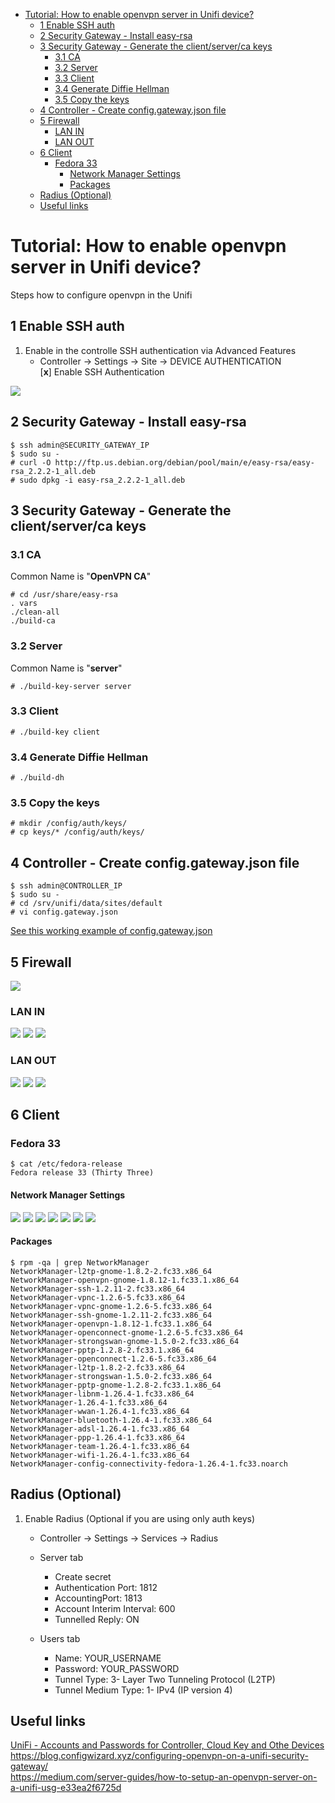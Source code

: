 - [Tutorial: How to enable openvpn server in Unifi device?](#tutorial--how-to-enable-openvpn-server-in-unifi-device-)
  * [1 Enable SSH auth](#1-enable-ssh-auth)
  * [2 Security Gateway - Install easy-rsa](#2-security-gateway---install-easy-rsa)
  * [3 Security Gateway - Generate the client/server/ca keys](#3-security-gateway---generate-the-client-server-ca-keys)
    + [3.1 CA](#31-ca)
    + [3.2 Server](#32-server)
    + [3.3 Client](#33-client)
    + [3.4 Generate Diffie Hellman](#34-generate-diffie-hellman)
    + [3.5 Copy the keys](#35-copy-the-keys)
  * [4 Controller - Create config.gateway.json file](#4-controller---create-configgatewayjson-file)
  * [5 Firewall](#5-firewall)
    + [LAN IN](#lan-in)
    + [LAN OUT](#lan-out)
  * [6 Client](#6-client)
    + [Fedora 33](#fedora-33)
      - [Network Manager Settings](#network-manager-settings)
      - [Packages](#packages)
  * [Radius (Optional)](#radius--optional-)
  * [Useful links](#useful-links)

# Tutorial: How to enable openvpn server in Unifi device?
Steps how to configure openvpn in the Unifi

## 1 Enable SSH auth
1) Enable in the controlle SSH authentication via Advanced Features
    - Controller -> Settings -> Site -> DEVICE AUTHENTICATION  
      [**x**] Enable SSH Authentication

![](/png/controller/controller-enable-ssh-auth.png)

## 2 Security Gateway - Install easy-rsa
```
$ ssh admin@SECURITY_GATEWAY_IP
$ sudo su -
# curl -O http://ftp.us.debian.org/debian/pool/main/e/easy-rsa/easy-rsa_2.2.2-1_all.deb
# sudo dpkg -i easy-rsa_2.2.2-1_all.deb
```

## 3 Security Gateway - Generate the client/server/ca keys
### 3.1 CA
Common Name is "**OpenVPN CA**"
```
# cd /usr/share/easy-rsa
. vars
./clean-all
./build-ca
```

### 3.2 Server
Common Name is "**server**"
```
# ./build-key-server server
```

### 3.3 Client
```
# ./build-key client
```
### 3.4 Generate Diffie Hellman
```
# ./build-dh
```

### 3.5 Copy the keys
```
# mkdir /config/auth/keys/
# cp keys/* /config/auth/keys/
```

## 4 Controller - Create config.gateway.json file
```
$ ssh admin@CONTROLLER_IP
$ sudo su -
# cd /srv/unifi/data/sites/default  
# vi config.gateway.json
```
[See this working example of config.gateway.json](https://github.com/dougsland/unifi-openvpn/blob/main/CONTROLLER/srv/unifi/data/sites/default/config.gateway.json)

## 5 Firewall
![](png/controller/firewall/unifi-firewall.png)

### LAN IN
![](png/controller/firewall/LAN_IN/unifi-firewall01.png)
![](png/controller/firewall/LAN_IN/unifi-firewall02.png)
![](png/controller/firewall/LAN_IN/unifi-firewall03.png)

### LAN OUT
![](png/controller/firewall/LAN_OUT/unifi-lanout00.png)
![](png/controller/firewall/LAN_OUT/unifi-lanout01.png)
![](png/controller/firewall/LAN_OUT/unifi-lanout02.png)

## 6 Client
### Fedora 33

```
$ cat /etc/fedora-release 
Fedora release 33 (Thirty Three)
```
#### Network Manager Settings

![](/png/NetworkManager/unifi_add_vpn_00.png)
![](/png/NetworkManager/unifi_add_vpn_01.png)
![](/png/NetworkManager/unifi_add_vpn_02.png)
![](/png/NetworkManager/unifi_add_vpn_03.png)
![](/png/NetworkManager/unifi_add_vpn_04.png)
![](/png/NetworkManager/unifi_add_vpn_05.png)
![](/png/NetworkManager/unifi_add_vpn_06.png)

#### Packages
```
$ rpm -qa | grep NetworkManager
NetworkManager-l2tp-gnome-1.8.2-2.fc33.x86_64
NetworkManager-openvpn-gnome-1.8.12-1.fc33.1.x86_64
NetworkManager-ssh-1.2.11-2.fc33.x86_64
NetworkManager-vpnc-1.2.6-5.fc33.x86_64
NetworkManager-vpnc-gnome-1.2.6-5.fc33.x86_64
NetworkManager-ssh-gnome-1.2.11-2.fc33.x86_64
NetworkManager-openvpn-1.8.12-1.fc33.1.x86_64
NetworkManager-openconnect-gnome-1.2.6-5.fc33.x86_64
NetworkManager-strongswan-gnome-1.5.0-2.fc33.x86_64
NetworkManager-pptp-1.2.8-2.fc33.1.x86_64
NetworkManager-openconnect-1.2.6-5.fc33.x86_64
NetworkManager-l2tp-1.8.2-2.fc33.x86_64
NetworkManager-strongswan-1.5.0-2.fc33.x86_64
NetworkManager-pptp-gnome-1.2.8-2.fc33.1.x86_64
NetworkManager-libnm-1.26.4-1.fc33.x86_64
NetworkManager-1.26.4-1.fc33.x86_64
NetworkManager-wwan-1.26.4-1.fc33.x86_64
NetworkManager-bluetooth-1.26.4-1.fc33.x86_64
NetworkManager-adsl-1.26.4-1.fc33.x86_64
NetworkManager-ppp-1.26.4-1.fc33.x86_64
NetworkManager-team-1.26.4-1.fc33.x86_64
NetworkManager-wifi-1.26.4-1.fc33.x86_64
NetworkManager-config-connectivity-fedora-1.26.4-1.fc33.noarch
```

## Radius (Optional)

1) Enable Radius (Optional if you are using only auth keys)

   - Controller -> Settings -> Services -> Radius 

   - Server tab
     - Create secret
     - Authentication Port: 1812
     - AccountingPort: 1813
     - Account Interim Interval: 600
     - Tunnelled Reply: ON

   - Users tab
     - Name: YOUR_USERNAME
     - Password: YOUR_PASSWORD
     - Tunnel Type: 3- Layer Two Tunneling Protocol (L2TP)
     - Tunnel Medium Type: 1- IPv4 (IP version 4)




## Useful links
[UniFi - Accounts and Passwords for Controller, Cloud Key and Othe Devices](https://help.ui.com/hc/en-us/articles/204909374-UniFi-Accounts-and-Passwords-for-Controller-Cloud-Key-and-Other-Devices)  
https://blog.configwizard.xyz/configuring-openvpn-on-a-unifi-security-gateway/  
https://medium.com/server-guides/how-to-setup-an-openvpn-server-on-a-unifi-usg-e33ea2f6725d

